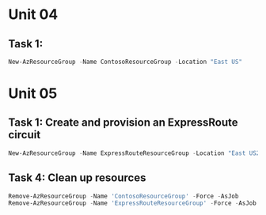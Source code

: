 # Unit 04
## Task 1:
```Powershell
New-AzResourceGroup -Name ContosoResourceGroup -Location "East US"
```

# Unit 05
## Task 1: Create and provision an ExpressRoute circuit
```Powershell
New-AzResourceGroup -Name ExpressRouteResourceGroup -Location "East US2"
```

## Task 4: Clean up resources
```Powershell
Remove-AzResourceGroup -Name 'ContosoResourceGroup' -Force -AsJob
Remove-AzResourceGroup -Name 'ExpressRouteResourceGroup' -Force -AsJob
```